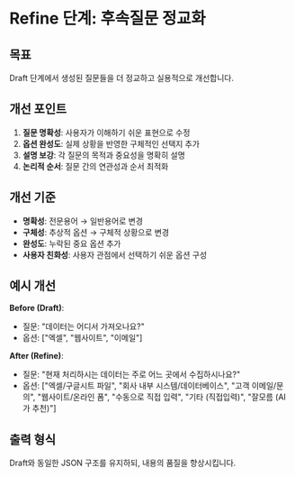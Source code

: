 # Refine 단계: 후속질문 정교화

## 목표
Draft 단계에서 생성된 질문들을 더 정교하고 실용적으로 개선합니다.

## 개선 포인트
1. **질문 명확성**: 사용자가 이해하기 쉬운 표현으로 수정
2. **옵션 완성도**: 실제 상황을 반영한 구체적인 선택지 추가
3. **설명 보강**: 각 질문의 목적과 중요성을 명확히 설명
4. **논리적 순서**: 질문 간의 연관성과 순서 최적화

## 개선 기준
- **명확성**: 전문용어 → 일반용어로 변경
- **구체성**: 추상적 옵션 → 구체적 상황으로 변경
- **완성도**: 누락된 중요 옵션 추가
- **사용자 친화성**: 사용자 관점에서 선택하기 쉬운 옵션 구성

## 예시 개선
**Before (Draft)**:
- 질문: "데이터는 어디서 가져오나요?"
- 옵션: ["엑셀", "웹사이트", "이메일"]

**After (Refine)**:
- 질문: "현재 처리하시는 데이터는 주로 어느 곳에서 수집하시나요?"
- 옵션: ["엑셀/구글시트 파일", "회사 내부 시스템/데이터베이스", "고객 이메일/문의", "웹사이트/온라인 폼", "수동으로 직접 입력", "기타 (직접입력)", "잘모름 (AI가 추천)"]

## 출력 형식
Draft와 동일한 JSON 구조를 유지하되, 내용의 품질을 향상시킵니다.